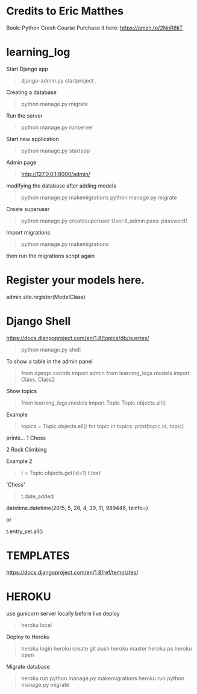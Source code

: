 # Credits to Eric Matthes

Book: Python Crash Course
Purchase it here: https://amzn.to/2NnR8kT

# learning_log

Start Django app

> django-admin.py startproject <projectName> .

Creating a database

> python manage.py migrate

Run the server

> python manage.py runserver <port>

Start new application

> python manage.py startapp <appname>

Admin page

> http://127.0.0.1:8000/admin/

modifying the database after adding models

> python manage.py makemigrations <appName>
> python manage.py migrate

Create superuser

> python manage.py createsuperuser
> User:ll_admin
> pass: password!

Import migrations

> python manage.py makemigrations <appName>

then run the migrations script again

# Register your models here.

admin.site.register(ModelClass)

# Django Shell

https://docs.djangoproject.com/en/1.8/topics/db/queries/

> python manage.py shell

To show a table in the admin panel

> from django.contrib import admin
> from learning_logs.models import Class, Class2

Show topics

> from learning_logs.models import Topic
> Topic.objects.all()

Example

> topics = Topic.objects.all()
> for topic in topics:
>   print(topic.id, topic)

prints...
1 Chess

2 Rock Climbing

Example 2

> t = Topic.objects.get(id=1)
> t.text

'Chess'

> t.date_added

datetime.datetime(2015, 5, 28, 4, 39, 11, 989446, tzinfo=<UTC>)

or

t.entry_set.all()

# TEMPLATES 

https://docs.djangoproject.com/en/1.8/ref/templates/


# HEROKU 

use gunicorn server locally before live deploy

> heroku local

Deploy to Heroku

> heroku login
> heroku create
> git push heroku master
> heroku ps
> heroku open

Migrate database

> heroku run python manage.py makemigrations
> heroku run python manage.py migrate
